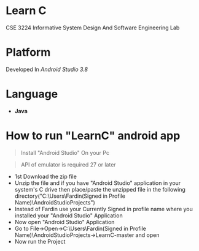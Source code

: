 # Learn C
CSE 3224 Informative System Design And Software Engineering Lab

# Platform
Developed In *Android Studio 3.8*

# Language
 * **Java**

# How to run "LearnC" android app

> Install "Android Studio" On your Pc 

> API of emulator is required 27 or later

*  1st Download the zip file 
* Unzip the file and if you have "Android Studio" application in your system's C drive then place/paste the unzipped file in the following directory("C:\Users\Fardin(Signed in Profile Name)\AndroidStudioProjects")  
* Instead of Fardin use your Currently Signed in profile name where you installed your "Android Studio" Application
* Now open "Android Studio" Application
* Go to File->Open->C:\Users\Fardin(Signed in Profile Name)\AndroidStudioProjects->LearnC-master and open
* Now run the Project

